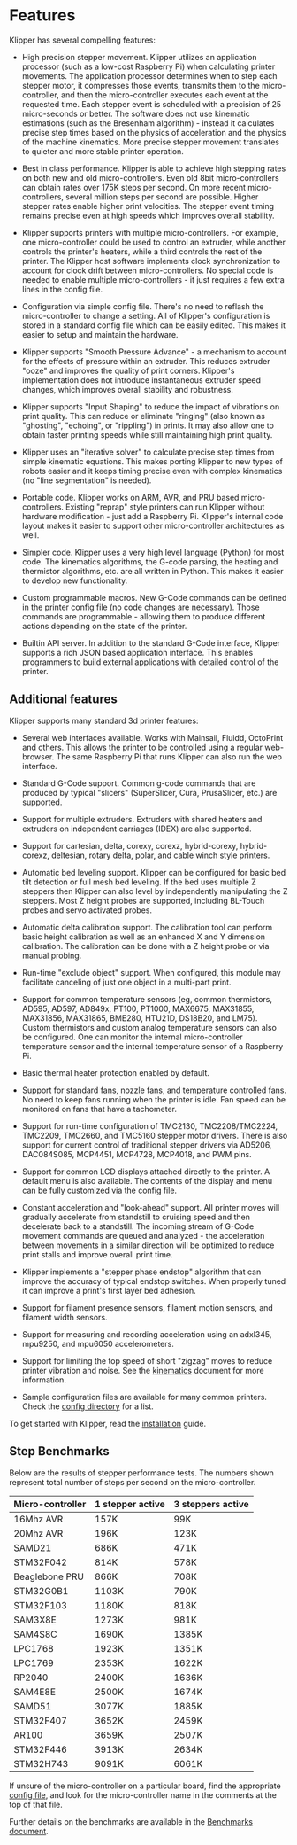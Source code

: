 # Features

Klipper has several compelling features:

* High precision stepper movement. Klipper utilizes an application
  processor (such as a low-cost Raspberry Pi) when calculating printer
  movements. The application processor determines when to step each
  stepper motor, it compresses those events, transmits them to the
  micro-controller, and then the micro-controller executes each event
  at the requested time. Each stepper event is scheduled with a
  precision of 25 micro-seconds or better. The software does not use
  kinematic estimations (such as the Bresenham algorithm) - instead it
  calculates precise step times based on the physics of acceleration
  and the physics of the machine kinematics. More precise stepper
  movement translates to quieter and more stable printer operation.

* Best in class performance. Klipper is able to achieve high stepping
  rates on both new and old micro-controllers. Even old 8bit
  micro-controllers can obtain rates over 175K steps per second. On
  more recent micro-controllers, several million steps per second are
  possible. Higher stepper rates enable higher print velocities. The
  stepper event timing remains precise even at high speeds which
  improves overall stability.

* Klipper supports printers with multiple micro-controllers. For
  example, one micro-controller could be used to control an extruder,
  while another controls the printer's heaters, while a third controls
  the rest of the printer. The Klipper host software implements clock
  synchronization to account for clock drift between
  micro-controllers. No special code is needed to enable multiple
  micro-controllers - it just requires a few extra lines in the config
  file.

* Configuration via simple config file. There's no need to reflash the
  micro-controller to change a setting. All of Klipper's configuration
  is stored in a standard config file which can be easily edited. This
  makes it easier to setup and maintain the hardware.

* Klipper supports "Smooth Pressure Advance" - a mechanism to account
  for the effects of pressure within an extruder. This reduces
  extruder "ooze" and improves the quality of print corners. Klipper's
  implementation does not introduce instantaneous extruder speed
  changes, which improves overall stability and robustness.

* Klipper supports "Input Shaping" to reduce the impact of vibrations
  on print quality. This can reduce or eliminate "ringing" (also known
  as "ghosting", "echoing", or "rippling") in prints. It may also
  allow one to obtain faster printing speeds while still maintaining
  high print quality.

* Klipper uses an "iterative solver" to calculate precise step times
  from simple kinematic equations. This makes porting Klipper to new
  types of robots easier and it keeps timing precise even with complex
  kinematics (no "line segmentation" is needed).

* Portable code. Klipper works on ARM, AVR, and PRU based
  micro-controllers. Existing "reprap" style printers can run Klipper
  without hardware modification - just add a Raspberry Pi. Klipper's
  internal code layout makes it easier to support other
  micro-controller architectures as well.

* Simpler code. Klipper uses a very high level language (Python) for
  most code. The kinematics algorithms, the G-code parsing, the
  heating and thermistor algorithms, etc. are all written in Python.
  This makes it easier to develop new functionality.

* Custom programmable macros. New G-Code commands can be defined in
  the printer config file (no code changes are necessary). Those
  commands are programmable - allowing them to produce different
  actions depending on the state of the printer.

* Builtin API server. In addition to the standard G-Code interface,
  Klipper supports a rich JSON based application interface. This
  enables programmers to build external applications with detailed
  control of the printer.

## Additional features

Klipper supports many standard 3d printer features:

* Several web interfaces available. Works with Mainsail, Fluidd,
  OctoPrint and others. This allows the printer to be controlled using
  a regular web-browser. The same Raspberry Pi that runs Klipper can
  also run the web interface.

* Standard G-Code support. Common g-code commands that are produced by
  typical "slicers" (SuperSlicer, Cura, PrusaSlicer, etc.) are
  supported.

* Support for multiple extruders. Extruders with shared heaters and
  extruders on independent carriages (IDEX) are also supported.

* Support for cartesian, delta, corexy, corexz, hybrid-corexy,
  hybrid-corexz, deltesian, rotary delta, polar, and cable winch style
  printers.

* Automatic bed leveling support. Klipper can be configured for basic
  bed tilt detection or full mesh bed leveling. If the bed uses
  multiple Z steppers then Klipper can also level by independently
  manipulating the Z steppers. Most Z height probes are supported,
  including BL-Touch probes and servo activated probes.

* Automatic delta calibration support. The calibration tool can
  perform basic height calibration as well as an enhanced X and Y
  dimension calibration. The calibration can be done with a Z height
  probe or via manual probing.

* Run-time "exclude object" support. When configured, this module may
  facilitate canceling of just one object in a multi-part print.

* Support for common temperature sensors (eg, common thermistors,
  AD595, AD597, AD849x, PT100, PT1000, MAX6675, MAX31855, MAX31856,
  MAX31865, BME280, HTU21D, DS18B20, and LM75). Custom thermistors and
  custom analog temperature sensors can also be configured. One can
  monitor the internal micro-controller temperature sensor and the
  internal temperature sensor of a Raspberry Pi.

* Basic thermal heater protection enabled by default.

* Support for standard fans, nozzle fans, and temperature controlled
  fans. No need to keep fans running when the printer is idle. Fan
  speed can be monitored on fans that have a tachometer.

* Support for run-time configuration of TMC2130, TMC2208/TMC2224,
  TMC2209, TMC2660, and TMC5160 stepper motor drivers. There is also
  support for current control of traditional stepper drivers via
  AD5206, DAC084S085, MCP4451, MCP4728, MCP4018, and PWM pins.

* Support for common LCD displays attached directly to the printer. A
  default menu is also available. The contents of the display and menu
  can be fully customized via the config file.

* Constant acceleration and "look-ahead" support. All printer moves
  will gradually accelerate from standstill to cruising speed and then
  decelerate back to a standstill. The incoming stream of G-Code
  movement commands are queued and analyzed - the acceleration between
  movements in a similar direction will be optimized to reduce print
  stalls and improve overall print time.

* Klipper implements a "stepper phase endstop" algorithm that can
  improve the accuracy of typical endstop switches. When properly
  tuned it can improve a print's first layer bed adhesion.

* Support for filament presence sensors, filament motion sensors, and
  filament width sensors.

* Support for measuring and recording acceleration using an adxl345,
  mpu9250, and mpu6050 accelerometers.

* Support for limiting the top speed of short "zigzag" moves to reduce
  printer vibration and noise. See the [kinematics](Kinematics.md)
  document for more information.

* Sample configuration files are available for many common printers.
  Check the [config directory](../config/) for a list.

To get started with Klipper, read the [installation](Installation.md)
guide.

## Step Benchmarks

Below are the results of stepper performance tests. The numbers shown
represent total number of steps per second on the micro-controller.

| Micro-controller                | 1 stepper active  | 3 steppers active |
| ------------------------------- | ----------------- | ----------------- |
| 16Mhz AVR                       | 157K              | 99K               |
| 20Mhz AVR                       | 196K              | 123K              |
| SAMD21                          | 686K              | 471K              |
| STM32F042                       | 814K              | 578K              |
| Beaglebone PRU                  | 866K              | 708K              |
| STM32G0B1                       | 1103K             | 790K              |
| STM32F103                       | 1180K             | 818K              |
| SAM3X8E                         | 1273K             | 981K              |
| SAM4S8C                         | 1690K             | 1385K             |
| LPC1768                         | 1923K             | 1351K             |
| LPC1769                         | 2353K             | 1622K             |
| RP2040                          | 2400K             | 1636K             |
| SAM4E8E                         | 2500K             | 1674K             |
| SAMD51                          | 3077K             | 1885K             |
| STM32F407                       | 3652K             | 2459K             |
| AR100                           | 3659K             | 2507K             |
| STM32F446                       | 3913K             | 2634K             |
| STM32H743                       | 9091K             | 6061K             |

If unsure of the micro-controller on a particular board, find the
appropriate [config file](../config/), and look for the
micro-controller name in the comments at the top of that file.

Further details on the benchmarks are available in the
[Benchmarks document](Benchmarks.md).

